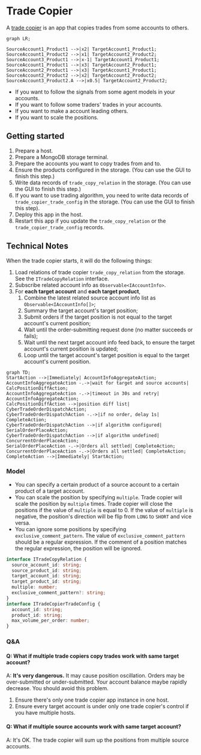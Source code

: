 # Trade Copier

A [trade copier](https://github.com/No-Trade-No-Life/Yuan/tree/main/apps/trade-copier) is an app that copies trades from some accounts to others.

```mermaid
graph LR;

SourceAccount1_Product1 -->|x2| TargetAccount1_Product1;
SourceAccount1_Product2 -->|x1| TargetAccount2_Product2;
SourceAccount3_Product1 -->|x-1| TargetAccount1_Product1;
SourceAccount1_Product1 -->|x3| TargetAccount2_Product1;
SourceAccount2_Product1 -->|x3| TargetAccount1_Product1;
SourceAccount2_Product2 -->|x2| TargetAccount2_Product2;
SourceAccount3_Product2.A -->|x0.5| TargetAccount2_Product2;
```

- If you want to follow the signals from some agent models in your accounts.
- If you want to follow some traders' trades in your accounts.
- If you want to make a account leading others.
- If you want to scale the positions.

## Getting started

1. Prepare a host.
2. Prepare a MongoDB storage terminal.
3. Prepare the accounts you want to copy trades from and to.
4. Ensure the products configured in the storage. (You can use the GUI to finish this step.)
5. Write data records of `trade_copy_relation` in the storage. (You can use the GUI to finish this step.)
6. If you want to use trading algorithm, you need to write data records of `trade_copier_trade_config` in the storage. (You can use the GUI to finish this step).
7. Deploy this app in the host.
8. Restart this app if you update the `trade_copy_relation` or the `trade_copier_trade_config` records.

## Technical Notes

When the trade copier starts, it will do the following things:

1. Load relations of trade copier `trade_copy_relation` from the storage. See the `ITradeCopyRelation` interface.
2. Subscribe related account info as `Observable<IAccountInfo>`.
3. For **each target account** and **each target product**,
   1. Combine the latest related source account info list as `Observable<IAccountInfo[]>`;
   2. Summary the target account's target position;
   3. Submit orders if the target position is not equal to the target account's current position;
   4. Wait until the order-submitting request done (no matter succeeds or fails);
   5. Wait until the next target account info feed back, to ensure the target account's current position is updated;
   6. Loop until the target account's target position is equal to the target account's current position.

```mermaid
graph TD;
StartAction -->|Immediately| AccountInfoAggregateAction;
AccountInfoAggregateAction -.->|wait for target and source accounts| CalcPositionDiffAction;
AccountInfoAggregateAction -.->|timeout in 30s and retry| AccountInfoAggregateAction;
CalcPositionDiffAction -->|position diff list| CyberTradeOrderDispatchAction;
CyberTradeOrderDispatchAction -.->|if no order, delay 1s| CompleteAction;
CyberTradeOrderDispatchAction -->|if algorithm configured| SerialOrderPlaceAction;
CyberTradeOrderDispatchAction -->|if algorithm undefined| ConcurrentOrderPlaceAction;
SerialOrderPlaceAction -.->|Orders all settled| CompleteAction;
ConcurrentOrderPlaceAction -.->|Orders all settled| CompleteAction;
CompleteAction -->|Immediately| StartAction;
```

### Model

- You can specify a certain product of a source account to a certain product of a target account.
- You can scale the position by specifying `multiple`. Trade copier will scale the position by `multiple` times. Trade copier will close the positions if the value of `multiple` is equal to 0. If the value of `multiple` is negative, the position's direction will be flip from `LONG` to `SHORT` and vice versa.
- You can ignore some positions by specifying `exclusive_comment_pattern`. The value of `exclusive_comment_pattern` should be a regular expression. If the comment of a position matches the regular expression, the position will be ignored.

```ts
interface ITradeCopyRelation {
  source_account_id: string;
  source_product_id: string;
  target_account_id: string;
  target_product_id: string;
  multiple: number;
  exclusive_comment_pattern?: string;
}
interface ITradeCopierTradeConfig {
  account_id: string;
  product_id: string;
  max_volume_per_order: number;
}
```

### Q&A

#### Q: What if multiple trade copiers copy trades work with same target account?

A: **It's very dangerous.** It may cause position oscillation. Orders may be over-submitted or under-submitted. Your account balance maybe rapidly decrease. You should avoid this problem.

1. Ensure there's only one trade copier app instance in one host.
2. Ensure every target account is under only one trade copier's control if you have multiple hosts.

#### Q: What if multiple source accounts work with same target account?

A: It's OK. The trade copier will sum up the positions from multiple source accounts.
